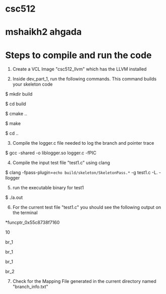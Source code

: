 # csc512
# mshaikh2 ahgada

# Steps to compile and run the code 

1. Create a VCL Image "csc512_llvm" which has the LLVM installed 

2. Inside dev_part_1, run the following commands. This command builds your skeleton code


$ mkdir build

$ cd build

$ cmake ..

$ make

$ cd ..

3. Compile the logger.c file needed to log the branch and pointer trace

$ gcc -shared -o liblogger.so logger.c -fPIC

4. Compile the input test file "test1.c" using clang 

$ clang -fpass-plugin=`echo build/skeleton/SkeletonPass.*` -g test1.c -L. -llogger

5. run the executable binary for test1

$ ./a.out 

6. For the current test file "test1.c" you should see the following output on the terminal 

*funcptr_0x55c8738f7160

10

br_1

br_1

br_1

br_2

7. Check for the Mapping File generated in the current directory named "branch_info.txt"


